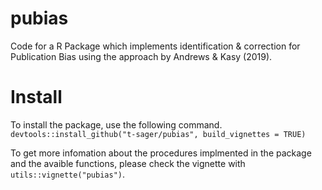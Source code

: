 # pubias
Code for a R Package which implements identification &amp; correction for Publication Bias using the approach by Andrews &amp; Kasy (2019).


# Install

To install the package, use the following command.
`devtools::install_github("t-sager/pubias", build_vignettes = TRUE)`

To get more infomation about the procedures implmented in the package and 
the avaible functions, please check the vignette with `utils::vignette("pubias")`.